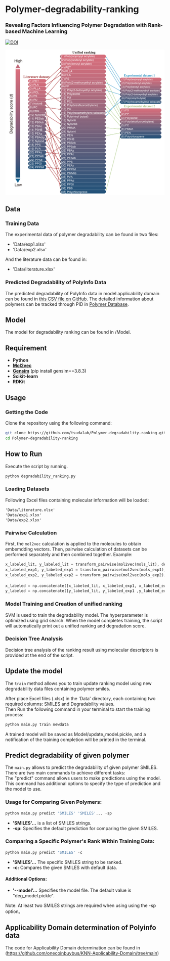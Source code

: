 # Polymer-degradability-ranking
### Revealing Factors Influencing Polymer Degradation with Rank-based Machine Learning
[![DOI](https://zenodo.org/badge/DOI/10.5281/zenodo.8268022.svg)](https://doi.org/10.5281/zenodo.8268022)         

![](https://github.com/tsudalab/Polymer-degradability-ranking/blob/main/ranking_result.png)   
## Data

### Training Data
The experimental data of polymer degradability can be found in two files:
- 'Data/exp1.xlsx'
- 'Data/exp2.xlsx'
  
And the literature data can be found in:
- 'Data/literature.xlsx'
  

### Predicted Degradability of PolyInfo Data
The predicted degradability of PolyInfo data in model applicability domain can be found in [this CSV file on GitHub](https://github.com/tsudalab/Polymer-degradability-ranking/blob/main/degradabilty_result_of_polyinfo.csv). The detailed information about polymers can be tracked through PID in [Polymer Database](https://polymer.nims.go.jp/).


## Model  
The model for degradability ranking can be found in /Model. 

## Requirement
- **Python**
- **[Mol2vec](https://github.com/samoturk/mol2vec)**
- **[Gensim](https://radimrehurek.com/gensim/)** (pip install gensim==3.8.3)
- **Scikit-learn**
- **RDKit**


## Usage

### Getting the Code

Clone the repository using the following command:

```bash
git clone https://github.com/tsudalab/Polymer-degradability-ranking.git
cd Polymer-degradability-ranking
```
## How to Run  
Execute the script by running. 
```bash
python degradability_ranking.py
```

### Loading Datasets  
Following Excel files containing molecular information will be loaded:

    'Data/literature.xlsx'
    'Data/exp1.xlsx'
    'Data/exp2.xlsx'

### Pairwise Calculation  
First, the `mol2vec` calculation is applied to the molecules to obtain embemdding vectors. Then, pairwise calculation of datasets can be performed separately and then combined together. Example:

```python
x_labeled_lit, y_labeled_lit = transform_pairwise(mol2vec(mols_lit), deg_lit)
x_labeled_exp1, y_labeled_exp1 = transform_pairwise(mol2vec(mols_exp1), deg_exp1)
x_labeled_exp2, y_labeled_exp2 = transform_pairwise(mol2vec(mols_exp2), deg_exp2)

x_labeled = np.concatenate([x_labeled_lit, x_labeled_exp1, x_labeled_exp2])
y_labeled = np.concatenate([y_labeled_lit, y_labeled_exp1 ,y_labeled_exp2])
```
### Model Training and Creation of unified ranking  
SVM is used to train the degradability model. The hyperparameter is optimized using grid search. When the model completes training, the script will automatically print out a unified ranking and degradation score.

### Decision Tree Analysis  
Decision tree analysis of the ranking result using molecular descriptors is provided at the end of the script.

## Update the model  
The `train` method allows you to train update ranking model using new degradability data files containing polymer smiles.  
  
After place Excel files (.xlsx) in the 'Data' directory, each containing two required columns: SMILES and Degradability values.  
Then Run the following command in your terminal to start the training process:  

```bash
python main.py train newdata
```
A trained model will be saved as Model/update_model.pickle, and a notification of the training completion will be printed in the terminal.  

## Predict degradability of given polymer
The `main.py` allows to predict the degradability of given polymer SMILES. There are two main commands to achieve different tasks:  
The "predict" command allows users to make predictions using the model. This command has additional options to specify the type of prediction and the model to use.  
### Usage for Comparing Given Polymers:  

```python
python main.py predict 'SMILES' 'SMILES'... -sp
```
- **'SMILES'...** is a list of SMILES strings.
- **-sp:** Specifies the default prediction for comparing the given SMILES.

### Comparing a Specific Polymer's Rank Within Training Data:  
```python
python main.py predict 'SMILES' -c
```
- **'SMILES'...** The specific SMILES string to be ranked.
- **-c:** Compares the given SMILES with default data.

#### Additional Options:
- **'--model'...** Specifies the model file. The default value is "deg_model.pickle".  

Note: At least two SMILES strings are required when using using the -sp option。  

## Applicability Domain determination of Polyinfo data  
The code for Applicability Domain determination can be found in (https://github.com/onecoinbuybus/KNN-Applicability-Domain/tree/main) 

